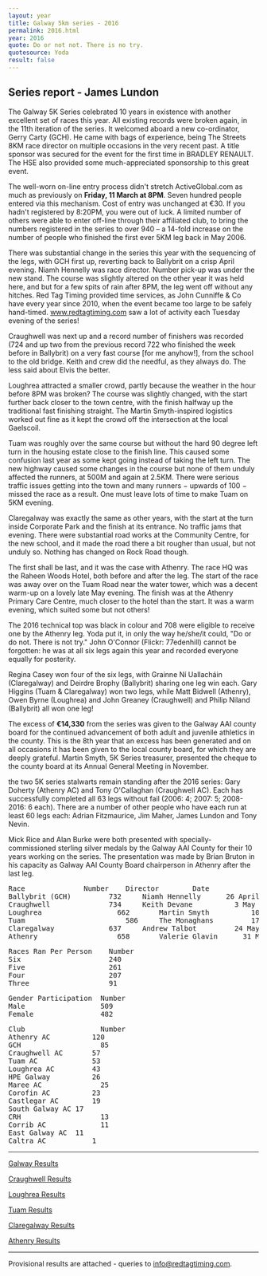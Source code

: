 ```yaml
---
layout: year
title: Galway 5km series - 2016
permalink: 2016.html
year: 2016
quote: Do or not not. There is no try.
quotesource: Yoda
result: false
---
```


Series report - James Lundon
----------------------------

The Galway 5K Series celebrated 10 years in existence with another excellent set of races this year. All existing records were broken again, in the 11th iteration of the series. It welcomed aboard a new co-ordinator, Gerry Carty (GCH). He came with bags of experience, being The Streets 8KM race director on multiple occasions in the very recent past. A title sponsor was secured for the event for the first time in BRADLEY RENAULT. The HSE also provided some much-appreciated sponsorship to this great event.

The well-worn on-line entry process didn't stretch ActiveGlobal.com as much as previously on **Friday, 11 March at 8PM**. Seven hundred people entered via this mechanism. Cost of entry was unchanged at €30. If you hadn't registered by 8:20PM, you were out of luck. A limited number of others were able to enter off-line through their affiliated club, to bring the numbers registered in the series to over 940 – a 14-fold increase on the number of people who finished the first ever 5KM leg back in May 2006.

There was substantial change in the series this year with the sequencing of the legs, with GCH first up, reverting back to Ballybrit on a crisp April evening. Niamh Hennelly was race director. Number pick-up was under the new stand. The course was slightly altered on the other year it was held here, and but for a few spits of rain after 8PM, the leg went off without any hitches. Red Tag Timing provided time services, as John Cunniffe & Co have every year since 2010, when the event became too large to be safely hand-timed. www.redtagtiming.com saw a lot of activity each Tuesday evening of the series!

Craughwell was next up and a record number of finishers was recorded (724 and up two from the previous record 722 who finished the week before in Ballybrit) on a very fast course [for me anyhow!], from the school to the old bridge. Keith and crew did the needful, as they always do. The less said about Elvis the better.

Loughrea attracted a smaller crowd, partly because the weather in the hour before 8PM was broken? The course was slightly changed, with the start further back closer to the town centre, with the finish halfway up the traditional fast finishing straight. The Martin Smyth-inspired logistics worked out fine as it kept the crowd off the intersection at the local Gaelscoil.

Tuam was roughly over the same course but without the hard 90 degree left turn in the housing estate close to the finish line. This caused some confusion last year as some kept going instead of taking the left turn. The new highway caused some changes in the course but none of them unduly affected the runners, at 500M and again at 2.5KM. There were serious traffic issues getting into the town and many runners − upwards of 100 − missed the race as a result. One must leave lots of time to make Tuam on 5KM evening.

Claregalway was exactly the same as other years, with the start at the turn inside Corporate Park and the finish at its entrance. No traffic jams that evening. There were substantial road works at the Community Centre, for the new school, and it made the road there a bit rougher than usual, but not unduly so. Nothing has changed on Rock Road though.

The first shall be last, and it was the case with Athenry. The race HQ was the Raheen Woods Hotel, both before and after the leg. The start of the race was away over on the Tuam Road near the water tower, which was a decent warm-up on a lovely late May evening. The finish was at the Athenry Primary Care Centre, much closer to the hotel than the start. It was a warm evening, which suited some but not others!

The 2016 technical top was black in colour and 708 were eligible to receive one by the Athenry leg. Yoda put it, in only the way he/she/it could, "Do or do not. There is not try." John O'Connor (Flickr: 77edenhill) cannot be forgotten: he was at all six legs again this year and recorded everyone equally for posterity.

Regina Casey won four of the six legs, with Grainne Ní Uallacháin (Claregalway) and Deirdre Brophy (Ballybrit) sharing one leg win each. Gary Higgins (Tuam & Claregalway) won two legs, while Matt Bidwell (Athenry), Owen Byrne (Loughrea) and John Greaney (Craughwell) and Philip Niland (Ballybrit) all won one leg!

The excess of **€14,330** from the series was given to the Galway AAI county board for the continued advancement of both adult and juvenile athletics in the county. This is the 8th year that an excess has been generated and on all occasions it has been given to the local county board, for which they are deeply grateful. Martin Smyth, 5K Series treasurer, presented the cheque to the county board at its Annual General Meeting in November.

the two 5K series stalwarts remain standing after the 2016 series: Gary Doherty (Athenry AC) and Tony O'Callaghan (Craughwell AC). Each has successfully completed all 63 legs without fail (2006: 4; 2007: 5; 2008-2016: 6 each). There are a number of other people who have each run at least 60 legs each: Adrian Fitzmaurice, Jim Maher, James Lundon and Tony Nevin.

Mick Rice and Alan Burke were both presented with specially-commissioned sterling silver medals by the Galway AAI County for their 10 years working on the series. The presentation was made by Brian Bruton in his capacity as Galway AAI County Board chairperson in Athenry after the last leg.


<pre>
Race              Number    Director        Date
Ballybrit (GCH)			732		Niamh Hennelly		26 April
Craughwell    			734		Keith Devane		  3 May
Loughrea			      662		Martin Smyth		  10 May
Tuam				        586		The Monaghans		  17 May
Claregalway			    637		Andrew Talbot		  24 May
Athenry				      658		Valerie Glavin		31 May
</pre>

<pre>
Races Ran Per Person    Number
Six                     240 
Five                    261 
Four                    207
Three                   91
</pre>

<pre>
Gender Participation  Number
Male                  509
Female                482
</pre>

<pre>
Club                  Number
Athenry AC			120
GCH				      85
Craughwell AC		57
Tuam AC			    53
Loughrea AC			43
HPE Galway			26
Maree AC			  25
Corofin AC			23
Castlegar AC		19
South Galway AC	17
CRH				      13
Corrib AC			  11
East Galway AC	11
Caltra AC 			1
</pre>

---

[Galway Results](/media/pdfs/results/2016-galway.pdf)

[Craughwell Results](/media/pdfs/results/2016-craughwell.pdf)

[Loughrea Results](/media/pdfs/results/2016-loughrea.pdf)

[Tuam Results](/media/pdfs/results/2016-tuam.pdf)

[Claregalway Results](/media/pdfs/results/2016-claregalway.pdf)

[Athenry Results](/media/pdfs/results/2016-athenry.pdf)

---
Provisional results are attached - queries to info@redtagtiming.com.

